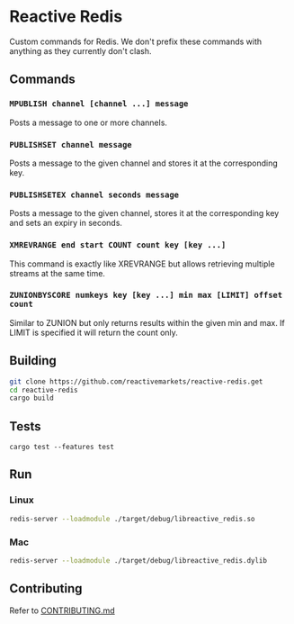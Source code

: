 # Reactive Redis

Custom commands for Redis. We don't prefix these commands with anything as they currently don't clash.

## Commands

### `MPUBLISH channel [channel ...] message`

Posts a message to one or more channels.

### `PUBLISHSET channel message`

Posts a message to the given channel and stores it at the corresponding key.

### `PUBLISHSETEX channel seconds message`

Posts a message to the given channel, stores it at the corresponding key and sets an expiry in seconds.

### `XMREVRANGE end start COUNT count key [key ...]`

This command is exactly like XREVRANGE but allows retrieving multiple streams at the same time.

### `ZUNIONBYSCORE numkeys key [key ...] min max [LIMIT] offset count`

Similar to ZUNION but only returns results within the given min and max. If LIMIT is specified it will return the count only.

## Building

```bash
git clone https://github.com/reactivemarkets/reactive-redis.get
cd reactive-redis
cargo build
```

## Tests

```
cargo test --features test
```

## Run

### Linux

```bash
redis-server --loadmodule ./target/debug/libreactive_redis.so
```

### Mac

```bash
redis-server --loadmodule ./target/debug/libreactive_redis.dylib
```

## Contributing

Refer to [CONTRIBUTING.md](./CONTRIBUTING.md)
